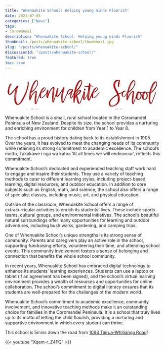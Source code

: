 ```yaml
---
title: "Whenuakite School: Helping young minds Flourish"
date: 2023-07-05
categories: ["News"]
tags:
- Coromandel
description: "Whenuakite School: Helping young minds Flourish"
thumbnail: /posts/whenuakite-school/thumbnail.jpg
slug: "/posts/whenuakite-school/"
discussionId: "/posts/whenuakite-school/"
featured: true
toc: true
---
```

![](thumbnail.jpg)

Whenuakite School is a small, rural school located in the Coromandel Peninsula of New Zealand. Despite its size, the school provides a nurturing and enriching environment for children from Year 1 to Year 8.

The school has a proud history dating back to its establishment in 1905. Over the years, it has evolved to meet the changing needs of its community while retaining its strong commitment to academic excellence. The school’s motto, Takakawe i ngā wā katoa ‘At all times we will endeavour’, reflects this commitment.

Whenuakite School’s dedicated and experienced teaching staff work hard to engage and inspire their students. They use a variety of teaching methods to cater to different learning styles, including project-based learning, digital resources, and outdoor education. In addition to core subjects such as English, math, and science, the school also offers a range of specialist classes, including music, art, and physical education.

Outside of the classroom, Whenuakite School offers a range of extracurricular activities to enrich its students’ lives. These include sports teams, cultural groups, and environmental initiatives. The school’s beautiful natural surroundings offer many opportunities for learning and outdoor adventures, including bush walks, gardening, and camping trips.

One of Whenuakite School’s unique strengths is its strong sense of community. Parents and caregivers play an active role in the school, supporting fundraising efforts, volunteering their time, and attending school events. This community involvement fosters a sense of belonging and connection that benefits the whole school community.

In recent years, Whenuakite School has embraced digital technology to enhance its students’ learning experiences. Students can use a laptop or tablet (if an agreement has been signed), and the school’s virtual learning environment provides a wealth of resources and opportunities for online collaboration. The school’s commitment to digital literacy ensures that its students are well-prepared for the challenges of the modern world.

Whenuakite School’s commitment to academic excellence, community involvement, and innovative teaching methods make it an outstanding choice for families in the Coromandel Peninsula. It is a school that truly lives up to its motto of letting the child flourish, providing a nurturing and supportive environment in which every student can thrive.

This school is 5mins down the road from [1093 Tairua-Whitianga Road](https://youtu.be/Xqem-r_Z4FQ)!

{{< youtube "Xqem-r_Z4FQ" >}}
